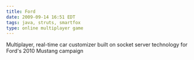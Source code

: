 ```yaml
---
title: Ford
date: 2009-09-14 16:51 EDT
tags: java, struts, smartfox
type: online multiplayer game
---
```


Multiplayer, real-time car customizer built on socket server technology for Ford's 2010 Mustang campaign
